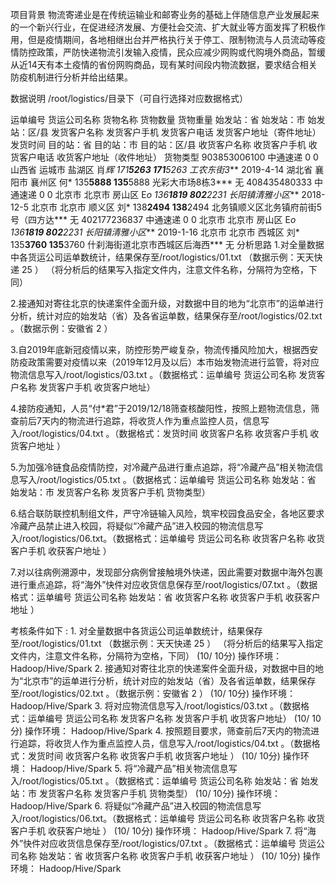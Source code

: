 项目背景
物流寄递业是在传统运输业和邮寄业务的基础上伴随信息产业发展起来的一个新兴行业，在促进经济发展、方便社会交流、扩大就业等方面发挥了积极作用，但是疫情期间，各地相继出台并严格执行关于停工、限制物流与人员流动等疫情防控政策，严防快递物流引发输入疫情，民众应减少网购或代购境外商品，暂缓从近14天有本土疫情的省份网购商品，现有某时间段内物流数据，要求结合相关防疫机制进行分析并给出结果。

数据说明
/root/logistics/目录下（可自行选择对应数据格式）

运单编号  货运公司名称  货物名称  货物数量  货物重量  始发站：省 始发站：市 始发站：区/县 发货客户名称  发货客户手机  发货客户电话  发货客户地址（寄件地址）  发货时间  目的站：省 目的站：市 目的站：区/县 收货客户名称  收货客户手机  收货客户电话  收货客户地址（收件地址）  货物类型
 903853006100  中通速递    0 0 山西省 运城市 盐湖区 肖*辉 171****5263 171****5263 工农东街3***  2019-4-14 湖北省 襄阳市 襄州区 何*  135****5888 135****5888 光彩大市场8栋3*** 无
 408435480333  中通速递    0 0 北京市 北京市 房山区 E*o 136****1819 802****2231 长阳镇清雅小区***  2018-12-5 北京市 北京市 顺义区 刘*  138****2494 138****2494 北务镇顺义区北务镇府前街5号（四方达*** 无
 402177236837  中通速递    0 0 北京市 北京市 房山区 E*o 136****1819 802****2231 长阳镇清雅小区***  2019-1-16 北京市 北京市 西城区 刘*  135****3760 135****3760 什刹海街道北京市西城区后海西*** 无
分析思路
1.对全量数据中各货运公司运单数统计，结果保存至/root/logistics/01.txt （数据示例：天天快递 25 ） （将分析后的结果写入指定文件内，注意文件名称，分隔符为空格，下同）

2.接通知对寄往北京的快递案件全面升级，对数据中目的地为“北京市”的运单进行分析，统计对应的始发站（省）及各省运单数，结果保存至/root/logistics/02.txt 。（数据示例：安徽省 2 ）

3.自2019年底新冠疫情以来，防控形势严峻复杂，物流传播风险加大，根据西安防疫政策需要对疫情以来（2019年12月及以后）本市始发物流进行监管，将对应物流信息写入/root/logistics/03.txt 。（数据格式：运单编号 货运公司名称 发货客户名称 发货客户手机 收货客户地址）

4.接防疫通知，人员“付*君”于2019/12/18筛查核酸阳性，按照上题物流信息，筛查前后7天内的物流进行追踪，将收货人作为重点监控人员，信息写入/root/logistics/04.txt 。（数据格式：发货时间 收货客户名称 收货客户手机 收货客户地址 ）

5.为加强冷链食品疫情防控，对冷藏产品进行重点追踪，将“冷藏产品”相关物流信息写入/root/logistics/05.txt 。（数据格式：运单编号 货运公司名称 始发站：省 始发站：市 发货客户名称 发货客户手机 货物类型）

6.结合联防联控机制组文件，严守冷链输入风险，筑牢校园食品安全，各地区要求冷藏产品禁止进入校园，将疑似“冷藏产品”进入校园的物流信息写入/root/logistics/06.txt。（数据格式：运单编号 货运公司名称 收货客户名称 收货客户手机 收获客户地址 ）

7.对以往病例溯源中，发现部分病例曾接触境外快递，因此需要对数据中海外包裹进行重点追踪，将“海外”快件对应收货信息保存至/root/logistics/07.txt 。（数据格式：运单编号 货运公司名称 始发站：省 收货客户名称 收货客户手机 收获客户地址 ）

考核条件如下 :
1.
对全量数据中各货运公司运单数统计，结果保存至/root/logistics/01.txt （数据示例：天天快递 25 ） （将分析后的结果写入指定文件内，注意文件名称，分隔符为空格，下同）
(10/ 10分)
操作环境：
Hadoop/Hive/Spark
2.
接通知对寄往北京的快递案件全面升级，对数据中目的地为“北京市”的运单进行分析，统计对应的始发站（省）及各省运单数，结果保存至/root/logistics/02.txt 。（数据示例：安徽省 2 ）
(10/ 10分)
操作环境：
Hadoop/Hive/Spark
3.
将对应物流信息写入/root/logistics/03.txt 。（数据格式：运单编号 货运公司名称 发货客户名称 发货客户手机 收货客户地址）
(10/ 10分)
操作环境：
Hadoop/Hive/Spark
4.
按照题目要求，筛查前后7天内的物流进行追踪，将收货人作为重点监控人员，信息写入/root/logistics/04.txt 。（数据格式：发货时间 收货客户名称 收货客户手机 收货客户地址 ）
(10/ 10分)
操作环境：
Hadoop/Hive/Spark
5.
将“冷藏产品”相关物流信息写入/root/logistics/05.txt 。（数据格式：运单编号 货运公司名称 始发站：省 始发站：市 发货客户名称 发货客户手机 货物类型）
(10/ 10分)
操作环境：
Hadoop/Hive/Spark
6.
将疑似“冷藏产品”进入校园的物流信息写入/root/logistics/06.txt。（数据格式：运单编号 货运公司名称 收货客户名称 收货客户手机 收获客户地址 ）
(10/ 10分)
操作环境：
Hadoop/Hive/Spark
7.
将“海外”快件对应收货信息保存至/root/logistics/07.txt 。（数据格式：运单编号 货运公司名称 始发站：省 收货客户名称 收货客户手机 收获客户地址 ）
(10/ 10分)
操作环境：
Hadoop/Hive/Spark